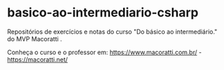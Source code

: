 # basico-ao-intermediario-csharp
Repositórios de exercícios e notas do curso "Do básico ao intermediário." do MVP Macoratti .

Conheça o curso e o professor em: https://www.macoratti.com.br/  -  https://macoratti.net/

